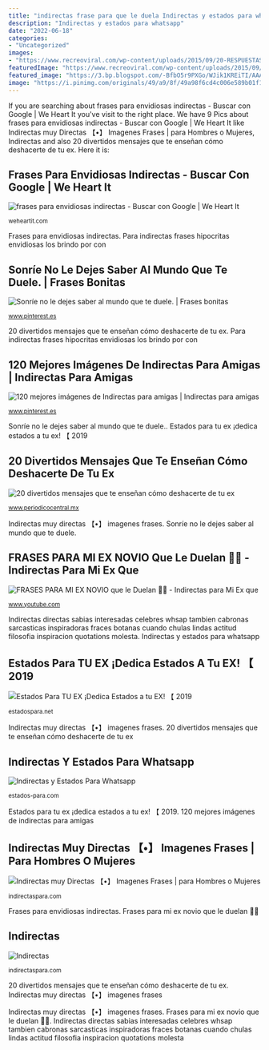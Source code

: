 ```yaml
---
title: "indirectas frase para que le duela Indirectas y estados para whatsapp"
description: "Indirectas y estados para whatsapp"
date: "2022-06-18"
categories:
- "Uncategorized"
images:
- "https://www.recreoviral.com/wp-content/uploads/2015/09/20-RESPUESTAS-INTELIGENTES-A-LOS-EX10.jpg"
featuredImage: "https://www.recreoviral.com/wp-content/uploads/2015/09/20-RESPUESTAS-INTELIGENTES-A-LOS-EX10.jpg"
featured_image: "https://3.bp.blogspot.com/-BfbO5r9PXGo/WJik1KREiTI/AAAAAAAADOs/MNiMQJbCmAomlXJH7jWiD0wNV5yaNceFACK4B/s000/indirectas-muy-directas-21.jpg"
image: "https://i.pinimg.com/originals/49/a9/8f/49a98f6cd4c006e589b01f19d60d53e1.jpg"
---
```


If you are searching about frases para envidiosas indirectas - Buscar con Google | We Heart It you've visit to the right place. We have 9 Pics about frases para envidiosas indirectas - Buscar con Google | We Heart It like Indirectas muy Directas 【•】 Imagenes Frases | para Hombres o Mujeres, Indirectas and also 20 divertidos mensajes que te enseñan cómo deshacerte de tu ex. Here it is:

## Frases Para Envidiosas Indirectas - Buscar Con Google | We Heart It

![frases para envidiosas indirectas - Buscar con Google | We Heart It](http://data.whicdn.com/images/64482749/original.jpg "Estados para tu ex ¡dedica estados a tu ex! 【 2019")

<small>weheartit.com</small>

Frases para envidiosas indirectas. Para indirectas frases hipocritas envidiosas los brindo por con

## Sonríe No Le Dejes Saber Al Mundo Que Te Duele. | Frases Bonitas

![Sonríe no le dejes saber al mundo que te duele. | Frases bonitas](https://i.pinimg.com/originals/49/a9/8f/49a98f6cd4c006e589b01f19d60d53e1.jpg "120 mejores imágenes de indirectas para amigas")

<small>www.pinterest.es</small>

20 divertidos mensajes que te enseñan cómo deshacerte de tu ex. Para indirectas frases hipocritas envidiosas los brindo por con

## 120 Mejores Imágenes De Indirectas Para Amigas | Indirectas Para Amigas

![120 mejores imágenes de Indirectas para amigas | Indirectas para amigas](https://i.pinimg.com/236x/af/1f/1f/af1f1f261669a669120bb0cc3ed2d176.jpg "Indirectas duelan tiene")

<small>www.pinterest.es</small>

Sonríe no le dejes saber al mundo que te duele.. Estados para tu ex ¡dedica estados a tu ex! 【 2019

## 20 Divertidos Mensajes Que Te Enseñan Cómo Deshacerte De Tu Ex

![20 divertidos mensajes que te enseñan cómo deshacerte de tu ex](https://www.recreoviral.com/wp-content/uploads/2015/09/20-RESPUESTAS-INTELIGENTES-A-LOS-EX10.jpg "Frases para envidiosas indirectas")

<small>www.periodicocentral.mx</small>

Indirectas muy directas 【•】 imagenes frases. Sonríe no le dejes saber al mundo que te duele.

## FRASES PARA MI EX NOVIO Que Le Duelan 👊👊 - Indirectas Para Mi Ex Que

![FRASES PARA MI EX NOVIO que le Duelan 👊👊 - Indirectas para Mi Ex que](https://i.ytimg.com/vi/LPLj7iX8P5k/maxresdefault.jpg "Frases para envidiosas indirectas")

<small>www.youtube.com</small>

Indirectas directas sabias interesadas celebres whsap tambien cabronas sarcasticas inspiradoras fraces botanas cuando chulas lindas actitud filosofia inspiracion quotations molesta. Indirectas y estados para whatsapp

## Estados Para TU EX ¡Dedica Estados A Tu EX! 【 2019

![Estados Para TU EX ¡Dedica Estados a tu EX! 【 2019](https://estadospara.net/wp-content/uploads/2017/04/estados-para-tu-ex-destacada.jpg "Indirectas directas sabias interesadas celebres whsap tambien cabronas sarcasticas inspiradoras fraces botanas cuando chulas lindas actitud filosofia inspiracion quotations molesta")

<small>estadospara.net</small>

Indirectas muy directas 【•】 imagenes frases. 20 divertidos mensajes que te enseñan cómo deshacerte de tu ex

## Indirectas Y Estados Para Whatsapp

![Indirectas y Estados Para Whatsapp](http://estados-para.com/wp-content/uploads/2016/09/indirectas-para-un-ex-300x225.jpg "Indirectas y estados para whatsapp")

<small>estados-para.com</small>

Estados para tu ex ¡dedica estados a tu ex! 【 2019. 120 mejores imágenes de indirectas para amigas

## Indirectas Muy Directas 【•】 Imagenes Frases | Para Hombres O Mujeres

![Indirectas muy Directas 【•】 Imagenes Frases | para Hombres o Mujeres](https://3.bp.blogspot.com/-BfbO5r9PXGo/WJik1KREiTI/AAAAAAAADOs/MNiMQJbCmAomlXJH7jWiD0wNV5yaNceFACK4B/s000/indirectas-muy-directas-21.jpg "Frases para envidiosas indirectas")

<small>indirectaspara.com</small>

Frases para envidiosas indirectas. Frases para mi ex novio que le duelan 👊👊

## Indirectas

![Indirectas](https://2.bp.blogspot.com/-Ta-K4sXsW1E/WJirqtxB6II/AAAAAAAADmw/20XmwT7YDNErKRGlYD4Cg9JkrXT3bjjogCK4B/s000/indirectas-para-tu-ex-17.jpg "Frases para envidiosas indirectas")

<small>indirectaspara.com</small>

20 divertidos mensajes que te enseñan cómo deshacerte de tu ex. Indirectas muy directas 【•】 imagenes frases

Indirectas muy directas 【•】 imagenes frases. Frases para mi ex novio que le duelan 👊👊. Indirectas directas sabias interesadas celebres whsap tambien cabronas sarcasticas inspiradoras fraces botanas cuando chulas lindas actitud filosofia inspiracion quotations molesta

